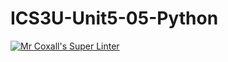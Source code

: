 # ICS3U-Unit5-05-Python

[![Mr Coxall's Super Linter](https://github.com/Feyi-Akomolafe/ICS3U-Unit5-05-Python/workflows/Mr%20Coxall's%20Super%20Linter/badge.svg)](https://github.com/Feyi-Akomolafe/Feyi-Akomolafe/ICS3U-Unit5-05-Python/actions/)

